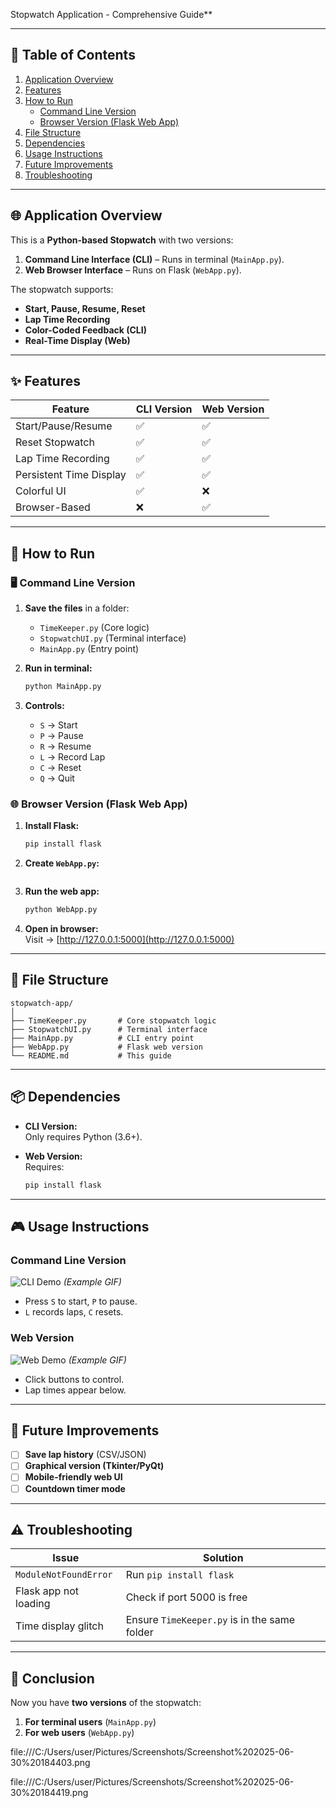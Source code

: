  Stopwatch Application - Comprehensive Guide**

---

## **📌 Table of Contents**
1. [Application Overview](#-application-overview)
2. [Features](#-features)
3. [How to Run](#-how-to-run)
   - [Command Line Version](#-command-line-version)
   - [Browser Version (Flask Web App)](#-browser-version-flask-web-app)
4. [File Structure](#-file-structure)
5. [Dependencies](#-dependencies)
6. [Usage Instructions](#-usage-instructions)
7. [Future Improvements](#-future-improvements)
8. [Troubleshooting](#-troubleshooting)

---

## **🌐 Application Overview**
This is a **Python-based Stopwatch** with two versions:
1. **Command Line Interface (CLI)** – Runs in terminal (`MainApp.py`).
2. **Web Browser Interface** – Runs on Flask (`WebApp.py`).

The stopwatch supports:
- **Start, Pause, Resume, Reset**
- **Lap Time Recording**
- **Color-Coded Feedback (CLI)**
- **Real-Time Display (Web)**

---

## **✨ Features**
| Feature | CLI Version | Web Version |
|---------|------------|------------|
| Start/Pause/Resume | ✅ | ✅ |
| Reset Stopwatch | ✅ | ✅ |
| Lap Time Recording | ✅ | ✅ |
| Persistent Time Display | ✅ | ✅ |
| Colorful UI | ✅ | ❌ |
| Browser-Based | ❌ | ✅ |

---

## **🚀 How to Run**

### **🖥️ Command Line Version**
1. **Save the files** in a folder:
   - `TimeKeeper.py` (Core logic)
   - `StopwatchUI.py` (Terminal interface)
   - `MainApp.py` (Entry point)

2. **Run in terminal:**
   ```bash
   python MainApp.py
   ```
3. **Controls:**
   - `S` → Start  
   - `P` → Pause  
   - `R` → Resume  
   - `L` → Record Lap  
   - `C` → Reset  
   - `Q` → Quit  

### **🌐 Browser Version (Flask Web App)**
1. **Install Flask:**
   ```bash
   pip install flask
   ```
2. **Create `WebApp.py`:**

   ```
3. **Run the web app:**
   ```bash
   python WebApp.py
   ```
4. **Open in browser:**  
   Visit → [http://127.0.0.1:5000](http://127.0.0.1:5000)

---

## **📂 File Structure**
```
stopwatch-app/
│
├── TimeKeeper.py       # Core stopwatch logic
├── StopwatchUI.py      # Terminal interface
├── MainApp.py          # CLI entry point
├── WebApp.py           # Flask web version
└── README.md           # This guide
```

---

## **📦 Dependencies**
- **CLI Version:**  
  Only requires Python (3.6+).
  
- **Web Version:**  
  Requires:
  ```bash
  pip install flask
  ```

---

## **🎮 Usage Instructions**
### **Command Line Version**
![CLI Demo](https://i.imgur.com/JQ8Z5lW.gif) *(Example GIF)*  
- Press `S` to start, `P` to pause.
- `L` records laps, `C` resets.

### **Web Version**
![Web Demo](https://i.imgur.com/9Xv7xT3.gif) *(Example GIF)*  
- Click buttons to control.
- Lap times appear below.

---

## **🔮 Future Improvements**
- [ ] **Save lap history** (CSV/JSON)
- [ ] **Graphical version (Tkinter/PyQt)**
- [ ] **Mobile-friendly web UI**
- [ ] **Countdown timer mode**

---

## **⚠️ Troubleshooting**
| Issue | Solution |
|-------|----------|
| `ModuleNotFoundError` | Run `pip install flask` |
| Flask app not loading | Check if port 5000 is free |
| Time display glitch | Ensure `TimeKeeper.py` is in the same folder |

---

## **🎉 Conclusion**
Now you have **two versions** of the stopwatch:
1. **For terminal users** (`MainApp.py`)
2. **For web users** (`WebApp.py`)

file:///C:/Users/user/Pictures/Screenshots/Screenshot%202025-06-30%20184403.png


file:///C:/Users/user/Pictures/Screenshots/Screenshot%202025-06-30%20184419.png
